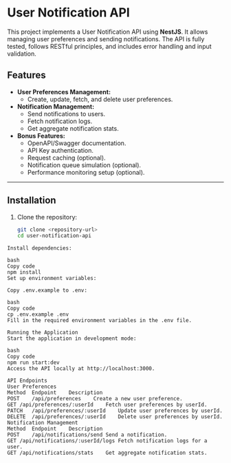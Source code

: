 # User Notification API

This project implements a User Notification API using **NestJS**. It allows managing user preferences and sending notifications. The API is fully tested, follows RESTful principles, and includes error handling and input validation.

## Features

- **User Preferences Management:**
  - Create, update, fetch, and delete user preferences.
- **Notification Management:**
  - Send notifications to users.
  - Fetch notification logs.
  - Get aggregate notification stats.
- **Bonus Features:**
  - OpenAPI/Swagger documentation.
  - API Key authentication.
  - Request caching (optional).
  - Notification queue simulation (optional).
  - Performance monitoring setup (optional).

---

## Installation

1. Clone the repository:

   ```bash
   git clone <repository-url>
   cd user-notification-api
```
Install dependencies:

bash
Copy code
npm install
Set up environment variables:

Copy .env.example to .env:

bash
Copy code
cp .env.example .env
Fill in the required environment variables in the .env file.

Running the Application
Start the application in development mode:

bash
Copy code
npm run start:dev
Access the API locally at http://localhost:3000.

API Endpoints
User Preferences
Method	Endpoint	Description
POST	/api/preferences	Create a new user preference.
GET	/api/preferences/:userId	Fetch user preferences by userId.
PATCH	/api/preferences/:userId	Update user preferences by userId.
DELETE	/api/preferences/:userId	Delete user preferences by userId.
Notification Management
Method	Endpoint	Description
POST	/api/notifications/send	Send a notification.
GET	/api/notifications/:userId/logs	Fetch notification logs for a user.
GET	/api/notifications/stats	Get aggregate notification stats.
